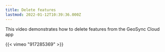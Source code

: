 ```yaml
---
title: Delete features
lastmod: 2022-01-12T10:39:36.000Z
---
```


This video demonstrates how to delete features from the GeoSync Cloud app

{{< vimeo "917285369" >}}

